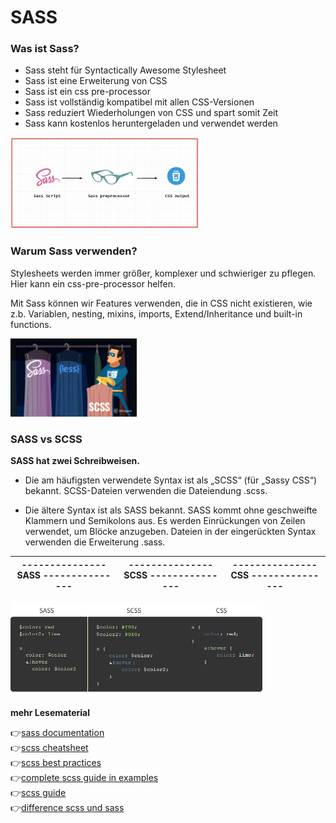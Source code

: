 # SASS

### Was ist Sass?

- Sass steht für Syntactically Awesome Stylesheet
- Sass ist eine Erweiterung von CSS
- Sass ist ein css pre-processor
- Sass ist vollständig kompatibel mit allen CSS-Versionen
- Sass reduziert Wiederholungen von CSS und spart somit Zeit
- Sass kann kostenlos heruntergeladen und verwendet werden

<img src="preprocessor.png" alt="preprocessor" width="60%"> 

### Warum Sass verwenden?

Stylesheets werden immer größer, komplexer und schwieriger zu pflegen. Hier kann ein css-pre-processor helfen.

Mit Sass können wir Features verwenden, die in CSS nicht existieren, wie z.b. Variablen, nesting, mixins, imports, Extend/Inheritance und built-in functions.

<img src="scss.jpg" alt="scss-superman" width="40%"> 

### SASS vs SCSS

**SASS hat zwei Schreibweisen.** 

- Die am häufigsten verwendete Syntax ist als „SCSS“ (für „Sassy CSS“) bekannt. SCSS-Dateien verwenden die Dateiendung .scss.

- Die ältere Syntax ist als SASS bekannt. SASS kommt ohne geschweifte Klammern und Semikolons aus. Es werden Einrückungen von Zeilen verwendet, um Blöcke anzugeben. Dateien in der eingerückten Syntax verwenden die Erweiterung .sass.

 --------------- SASS --------------- | --------------- SCSS --------------- | --------------- CSS ---------------
--- | --- | ---


<img src="sass-vs-scss.png" alt="sass-vs-scss" width="80%"> 




 **mehr Lesematerial**

:point_right:[sass documentation](https://sass-lang.com/)\
:point_right:[scss cheatsheet](https://devhints.io/sass)\
:point_right:[scss best practices](https://www.educative.io/blog/sass-best-practices-frontend-coding-tips)\
:point_right:[complete scss guide in examples](https://medium.com/litslink/sass-in-examples-5fb9b205c3a8)\
:point_right:[scss guide](https://blog.logrocket.com/the-definitive-guide-to-scss/)\
:point_right:[difference scss und sass](https://sodocumentation.net/sass/topic/2428/scss-vs-sass)








